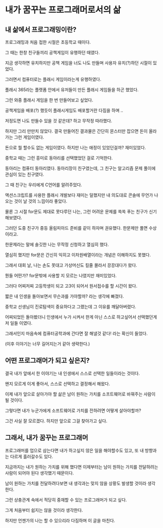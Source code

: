 # 내가 꿈꾸는 프로그래머로서의 삶

## 내 삶에서 프로그래밍이란?

프로그래밍과 처음 접한 시절은 초등학교 때이다.

그 때는 한창 친구들끼리 공책게임이 유행하던 때였다.

지금 생각하면 유치하지만 공책 게임을 너도 나도 만들며 사용자 유치(?)하던 시절이 있었다.

그러면서 컴퓨터로는 플래시 게임이라는게 유행하였다.

플래시 365라는 플랫폼 안에서 유저들이 만든 플래시 게임들을 하곤 했었다.

그런 와중 플래시 게임을 한 번 만들어보고 싶었다.

공책게임을 배포(?) 했듯이 플래시게임도 배포할거란 다짐을 하며 ..

저정도면 나도 만들수 있을 것 같은데? 하고 무작정 따라했다.

하지만 그리 만만치 않았다. 결국 만들어진 결과물은 간단히 몬스터만 잡으면 돈이 올라가는 그런 게임이였다.

돈으로 뭘 할수도 없는 게임이였다. 하지만 나는 애정이 있었던걸까? 재미있었다.

중학교 때는 그런 흥미로 동아리를 선택했었던 걸로 기억한다.

동아리는 컴퓨터 동아리였다. 동아리장이 친구였는데, 그 친구는 알고리즘 문제 풀이에 관심이 있는 친구였다.

그 때 친구는 우리에게 C언어를 알려주었다.

액션스크립트를 사용한 플래시 개발보다 재미는 덜했지만 내 의도대로 콘솔에 무언가 나오는 것이 날 것의 느낌이라 좋았다.

물론 그 시절 for문도 제대로 못다루던 나는, 그런 어려운 문제를 쏙쏙 푸는 친구가 신기해보였다.

그러던 도중 친구가 중등 올림피아드 준비를 같이 하자며 권유했다. 한문제만 풀면 수상이라고.

한문제라는 말에 솔깃한 나는 무작정 신청하고 열심히 했다.

열심히 했지만 for문은 간신히 익히고 이차원배열이라는 개념은 이해하지도 못했다.

그래서 대회 날, 나는 손도 못대고 가상머신도 킬줄 몰라서 끙끙대다가 왔다.

뭔들 어떤가? for문밖에 사용할 지 모르는 나였지만 재미있었다.

그러다 어찌저찌 고등학생이 되고 고3이 되어서 원서접수를 할 시간이 왔다.

짧은 내 인생을 돌아보면서 무슨과를 가야할까? 라는 생각에 빠졌다.

중학교 선생님이 진로탐색이 중요하다고 그랬는데 그 이유를 깨달아버렸다.

어찌되었든 돌아봤더니 인생에서 누가 시켜서 한게 아닌 스스로 하고싶어서 선택했던게 저 일들 이였다.

그래서인지 마음속에 컴퓨터공학과에 간다면 잘 해낼것 같다! 라는 확신이 들었다.

(이후 이야기는 너무 길어지는거 같아 생략한다.)

## 어떤 프로그래머가 되고 싶은지?

결국 내가 앞에서 한 이야기는 내 인생에서 스스로 선택한 일들이라는 것이다.

왠지 모르게 이게 좋아서, 스스로 선택하고 결정해서 해왔다.

이제 내가 앞으로 살아가야 할 삶은 남이 원하는 가치를 소프트웨어로 바꿔주는 사람이 될 것이다.

그렇다면 내가 누군가에게 소프트웨어로 가치를 전하려면 어떻게 살아야할까?

그건 사실 잘 모르겠다. 하지만 앞으로 그걸 찾아가고 싶다.

## 그래서, 내가 꿈꾸는 프로그래머

프로그래머를 업으로 삼는다면 내가 하고싶지 않은 일을 해야할수도 있고, 또 내 방향과는 다르게 흘러갈수도 있다.

지금까지는 내가 원하는 가치를 위해 했다면 이제부터는 남이 원하는 가치를 전달하려는 사람이 되어야 된다 생각했기 때문이다.

남이 원하는 가치를 전달하려다보면 내 생각과는 맞지 않을 상황도 발생할 것이라 생각한다.

그런 상충관계 속에서 적당히 중재할 수 있는 프로그래머가 되고 싶다.

그게 처음부터 쉽지는 않을 것이라 생각한다.

하지만 언젠가의 나는 할 수 있으리라 다짐하며 이 글을 마친다.
